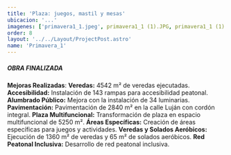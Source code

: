 ```yaml
---
title: 'Plaza: juegos, mastil y mesas'
ubicacion: '...'
imagenes: ['primavera1_1.jpeg', primavera1_1 (1).JPG, primavera1_1 (1).png, primavera1_1 (3).JPG, primavera1_1 (4).JPG,]
order: 8
layout: '../../Layout/ProjectPost.astro'
name: 'Primavera_1'
---
```

##### **OBRA FINALIZADA**

**Mejoras Realizadas**:
**Veredas:** 4542 m² de veredas ejecutadas.
**Accesibilidad:** Instalación de 143 rampas para accesibilidad peatonal.
**Alumbrado Público:** Mejora con la instalación de 34 luminarias.
**Pavimentación:** Pavimentación de 2840 m² en la calle Luján con cordón integral.
**Plaza Multifuncional:** Transformación de plaza en espacio multifuncional de 5250 m².
**Áreas Específicas:** Creación de áreas específicas para juegos y actividades.
**Veredas y Solados Aeróbicos:** Ejecución de 1360 m² de veredas y 65 m² de solados aeróbicos.
**Red Peatonal Inclusiva:** Desarrollo de red peatonal inclusiva.

